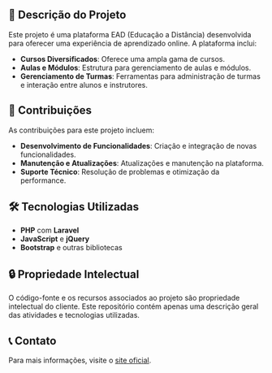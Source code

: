 ## 🌟 Descrição do Projeto

Este projeto é uma plataforma EAD (Educação a Distância) desenvolvida para oferecer uma experiência de aprendizado online. A plataforma inclui:

-  **Cursos Diversificados**: Oferece uma ampla gama de cursos.
-  **Aulas e Módulos**: Estrutura para gerenciamento de aulas e módulos.
-  **Gerenciamento de Turmas**: Ferramentas para administração de turmas e interação entre alunos e instrutores.

## 🔧 Contribuições

As contribuições para este projeto incluem:

-  **Desenvolvimento de Funcionalidades**: Criação e integração de novas funcionalidades.
-  **Manutenção e Atualizações**: Atualizações e manutenção na plataforma.
-  **Suporte Técnico**: Resolução de problemas e otimização da performance.

## 🛠️ Tecnologias Utilizadas

- **PHP** com **Laravel**
- **JavaScript** e **jQuery**
- **Bootstrap** e outras bibliotecas

## 🔒 Propriedade Intelectual

O código-fonte e os recursos associados ao projeto são propriedade intelectual do cliente. Este repositório contém apenas uma descrição geral das atividades e tecnologias utilizadas.

## 📞 Contato

Para mais informações, visite o [site oficial](https://grupoestudamaisbrasil.com.br/).
